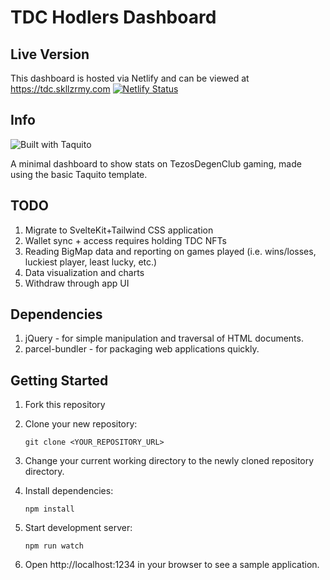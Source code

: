 # TDC Hodlers Dashboard

## Live Version

This dashboard is hosted via Netlify and can be viewed at https://tdc.skllzrmy.com
[![Netlify Status](https://api.netlify.com/api/v1/badges/643316d9-36d8-4177-80e8-287db4062569/deploy-status)](https://app.netlify.com/sites/vigilant-golick-726bee/deploys)

## Info

![Built with Taquito][logo]

A minimal dashboard to show stats on TezosDegenClub gaming, made using the basic Taquito template.

## TODO

1. Migrate to SvelteKit+Tailwind CSS application
2. Wallet sync + access requires holding TDC NFTs
3. Reading BigMap data and reporting on games played (i.e. wins/losses, luckiest player, least lucky, etc.)
4. Data visualization and charts
5. Withdraw through app UI

## Dependencies

1. jQuery - for simple manipulation and traversal of HTML documents.
2. parcel-bundler - for packaging web applications quickly.

## Getting Started

1. Fork this repository
2. Clone your new repository:

   `git clone <YOUR_REPOSITORY_URL>`

3. Change your current working directory to the newly cloned repository directory.
4. Install dependencies:

   `npm install`

5. Start development server:

   `npm run watch`

6. Open http://localhost:1234 in your browser to see a sample application.

[logo]: https://raw.githubusercontent.com/ecadlabs/taquito-boilerplate/master/assets/built-with-taquito.png 'Built with Taquito'
